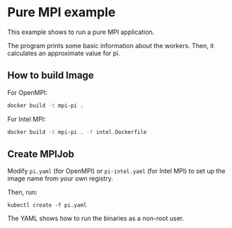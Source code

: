 # Pure MPI example

This example shows to run a pure MPI application.

The program prints some basic information about the workers.
Then, it calculates an approximate value for pi.

## How to build Image

For OpenMPI:

```bash
docker build -t mpi-pi .
```

For Intel MPI:

```bash
docker build -t mpi-pi . -f intel.Dockerfile
```

## Create MPIJob

Modify `pi.yaml` (for OpenMPI) or `pi-intel.yaml` (for Intel MPI) to set up the
image name from your own registry.

Then, run:

```
kubectl create -f pi.yaml
```

The YAML shows how to run the binaries as a non-root user.